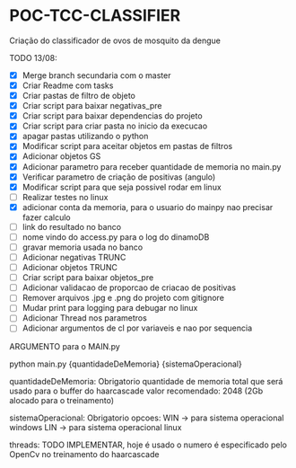 # POC-TCC-CLASSIFIER
Criação do classificador de ovos de mosquito da dengue

TODO 13/08:

- [X] Merge branch secundaria com o master
- [X] Criar Readme com tasks
- [X] Criar pastas de filtro de objeto  
- [X] Criar script para baixar negativas_pre  
- [X] Criar script para baixar dependencias do projeto  
- [X] Criar script para criar pasta no inicio da execucao
- [X] apagar pastas utilizando o python
- [X] Modificar script para aceitar objetos em pastas de filtros  
- [X] Adicionar objetos GS  
- [X] Adicionar parametro para receber quantidade de memoria no main.py
- [X] Verificar parametro de criação de positivas (angulo)
- [X] Modificar script para que seja possivel rodar em linux 
- [ ] Realizar testes no linux
- [X] adicionar conta da memoria, para o usuario do mainpy nao precisar fazer calculo
- [ ] link do resultado no banco
- [ ] nome vindo do access.py para o log do dinamoDB
- [ ] gravar memoria usada no banco
- [ ] Adicionar negativas TRUNC  
- [ ] Adicionar objetos TRUNC  
- [ ] Criar script para baixar objetos_pre  
- [ ] Adicionar validacao de proporcao de criacao de positivas  
- [ ] Remover arquivos .jpg e .png do projeto com gitignore  
- [ ] Mudar print para logging para debugar no linux
- [ ] Adicionar Thread nos parametros
- [ ] Adicionar argumentos de cl por variaveis e nao por sequencia

ARGUMENTO para o MAIN.py

python main.py {quantidadeDeMemoria} {sistemaOperacional}

quantidadeDeMemoria:
    Obrigatorio
    quantidade de memoria total que será usado para o buffer do haarcascade
    valor recomendado: 2048 (2Gb alocado para o treinamento)

sistemaOperacional:
    Obrigatorio
    opcoes:
        WIN -> para sistema operacional windows
        LIN -> para sistema operacional linux

threads: TODO
    IMPLEMENTAR, hoje é usado o numero é especificado pelo OpenCv no treinamento do haarcascade
